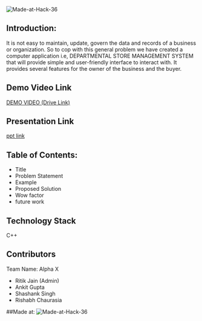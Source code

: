 ![Made-at-Hack-36](https://user-images.githubusercontent.com/81469707/114287486-cff17300-9a84-11eb-998e-b1e5cc38d485.png)

## Introduction:
It is not easy to maintain, update, govern the data and records of a business or organization. So to cop with this general problem we have created a computer application i.e, DEPARTMENTAL STORE MANAGEMENT SYSTEM that will provide simple and user-friendly interface to interact with. It provides several features for the owner of the business and the buyer.

## Demo Video Link
<a href="https://drive.google.com/file/d/1oqVD6DA5vASi6nd9uE7f1L72sKwQVAN7/view?usp=sharing">DEMO VIDEO (Drive Link)</a>

## Presentation Link
<a href="https://drive.google.com/file/d/1y7c4xssBsDCcQgEWZXDF6thnyDyg2vo-/view?usp=sharing">ppt link </a>

## Table of Contents:
- Title
- Problem Statement
- Example
- Proposed Solution
- Wow factor
- future work

## Technology Stack
C++

## Contributors
Team Name: Alpha X
* Ritik Jain (Admin)
* Ankit Gupta
* Shashank Singh
* Rishabh Chaurasia

##Made at:
![Made-at-Hack-36](https://user-images.githubusercontent.com/81469707/114287848-0c729e00-9a88-11eb-8650-ebb04ae7782c.png)
